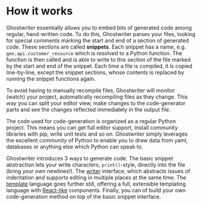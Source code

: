 # How it works
Ghostwriter essentially allows you to embed bits of generated code among regular, hand-written code. To do this,
Ghostwriter parses your files, looking for special comments marking the start and end of a section of generated code. These sections are called **snippets**. Each snippet has a name, e.g. `gen.api.customer_resource` which is resolved to a Python function.
The function is then called and is able to write to this section of the file marked by the start and end of the snippet.
Each time a file is compiled, it is copied line-by-line, except the snippet sections, whose contents is replaced by running the snippet functions again.

To avoid having to manually recompile files, Ghostwriter will monitor (watch) your project, automatically recompiling files as they change. This way you can split your editor view, make changes to the code-generator parts and see the changes reflected immediately in the output file.

The code used for code-generation is organized as a regular Python project. This means you can get full editor support, install community libraries with pip, write unit tests and so on. Ghostwriter simply leverages the excellent community of Python to enable you to draw data from yaml, databases or anything else which Python can speak to.

Ghostwriter introduces 3 ways to generate code. The basic snippet abstraction lets your write characters, `print()`-style, directly into the file (bring your own newlines!). The [writer](writer.md) interface, which abstracts issues of indentation and supports editing in multiple places at the same time. The [template](template_dsl.md) language goes further still, offering a full, extensible templating language with [React-like](https://reactjs.org) components.
Finally, you can of build your own code-generation method on top of the basic snippet interface.
